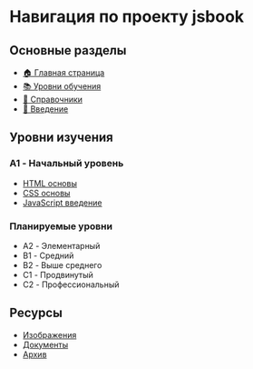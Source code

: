 # Навигация по проекту jsbook

## Основные разделы

- [🏠 Главная страница](../readme.md)
- [📚 Уровни обучения](../levels/)
- [📖 Справочники](../guides/)
- [🔧 Введение](../Intro/)

## Уровни изучения

### A1 - Начальный уровень

- [HTML основы](../levels/A1/html/)
- [CSS основы](../levels/A1/css/)
- [JavaScript введение](../levels/A1/javascript/)

### Планируемые уровни

- A2 - Элементарный
- B1 - Средний
- B2 - Выше среднего
- C1 - Продвинутый
- C2 - Профессиональный

## Ресурсы

- [Изображения](../assets/images/)
- [Документы](../assets/docs/)
- [Архив](../old/)
